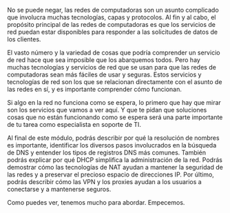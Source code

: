 No se puede negar, las redes de computadoras son un asunto complicado que involucra muchas tecnologías, capas y protocolos. Al fin y al cabo, el propósito principal de las redes de computadoras es que los servicios de red puedan estar disponibles para responder a las solicitudes de datos de los clientes.

El vasto número y la variedad de cosas que podría comprender un servicio de red hace que sea imposible que los abarquemos todos. Pero hay muchas tecnologías y servicios de red que se usan para que las redes de computadoras sean más fáciles de usar y seguras. Estos servicios y tecnologías de red son los que se relacionan directamente con el asunto de las redes en sí, y es importante comprender cómo funcionan.

Si algo en la red no funciona como se espera, lo primero que hay que mirar son los servicios que vamos a ver aquí. Y que te pidan que soluciones cosas que no están funcionando como se espera será una parte importante de tu tarea como especialista en soporte de TI.

Al final de este módulo, podrás describir por qué la resolución de nombres es importante, identificar los diversos pasos involucrados en la búsqueda de DNS y entender los tipos de registros DNS más comunes. También podrás explicar por qué DHCP simplifica la administración de la red. Podrás demostrar cómo las tecnologías de NAT ayudan a mantener la seguridad de las redes y a preservar el precioso espacio de direcciones IP. Por último, podrás describir cómo las VPN y los proxies ayudan a los usuarios a conectarse y a mantenerse seguros.

Como puedes ver, tenemos mucho para abordar. Empecemos.
